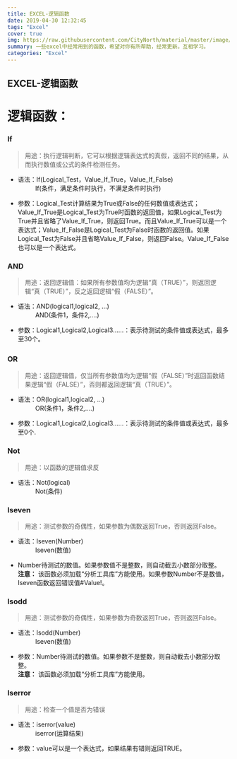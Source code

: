 ```yaml
---
title: EXCEL-逻辑函数
date: 2019-04-30 12:32:45
tags: "Excel"
cover: true
img: https://raw.githubusercontent.com/CityNorth/material/master/image/excel.png
summary: 一些excel中经常用到的函数，希望对你有所帮助，经常更新。互相学习。
categories: "Excel"
---
```

## EXCEL-逻辑函数

# 逻辑函数：

### If
>用途：执行逻辑判断，它可以根据逻辑表达式的真假，返回不同的结果，从而执行数值或公式的条件检测任务。  
  
* 语法：If(Logical_Test，Value_If_True，Value_If_False)	  
 &nbsp;&nbsp; &nbsp; &nbsp; &nbsp; &nbsp;If(条件，满足条件时执行，不满足条件时执行)     

* 参数：Logical_Test计算结果为True或False的任何数值或表达式；Value_If_True是Logical_Test为True时函数的返回值，如果Logical_Test为True并且省略了Value_If_True，则返回True。而且Value_If_True可以是一个表达式；Value_If_False是Logical_Test为False时函数的返回值。如果Logical_Test为False并且省略Value_If_False，则返回False。Value_If_False也可以是一个表达式。

### AND 
> 用途：返回逻辑值：如果所有参数值均为逻辑“真（TRUE）”，则返回逻辑“真（TRUE）”，反之返回逻辑“假（FALSE）”。  
  
* 语法：AND(logical1,logical2,  ...) 　  
&nbsp;&nbsp; &nbsp; &nbsp; &nbsp; &nbsp;AND(条件1，条件2,….)

* 参数：Logical1,Logical2,Logical3……：表示待测试的条件值或表达式，最多至30个。

### OR　
> 用途：返回逻辑值，仅当所有参数值均为逻辑“假（FALSE）”时返回函数结果逻辑“假（FALSE）”，否则都返回逻辑“真（TRUE）”。　　

* 语法：OR(logical1,logical2,  ...)　  
&nbsp;&nbsp; &nbsp; &nbsp; &nbsp; &nbsp;OR(条件1，条件2,….)　

* 参数：Logical1,Logical2,Logical3……：表示待测试的条件值或表达式，最多至0个.

### Not   
> 用途：以函数的逻辑值求反

* 语法：Not(logical)　  
&nbsp;&nbsp; &nbsp; &nbsp; &nbsp; &nbsp;Not(条件)　
   
### Iseven
> 用途：测试参数的奇偶性，如果参数为偶数返回True，否则返回False。

* 语法：Iseven(Number)  
&nbsp;&nbsp; &nbsp; &nbsp; &nbsp; &nbsp;Iseven(数值)  

* Number待测试的数值。如果参数值不是整数，则自动截去小数部分取整。    
**注意：** 该函数必须加载“分析工具库”方能使用。如果参数Number不是数值，Iseven函数返回错误值#Value!。

### Isodd

> 用途：测试参数的奇偶性，如果参数为奇数返回True，否则返回False。 
 
* 语法：Isodd(Number)  
&nbsp;&nbsp; &nbsp; &nbsp; &nbsp; &nbsp;Iseven(数值)   

* 参数：Number待测试的数值。如果参数不是整数，则自动截去小数部分取整。  
**注意：** 该函数必须加载“分析工具库”方能使用。

### Iserror   

> 用途：检查一个值是否为错误   
 
* 语法：iserror(value)  
&nbsp;&nbsp; &nbsp; &nbsp; &nbsp; &nbsp;iserror(运算结果)  

* 参数：value可以是一个表达式，如果结果有错则返回TRUE。

